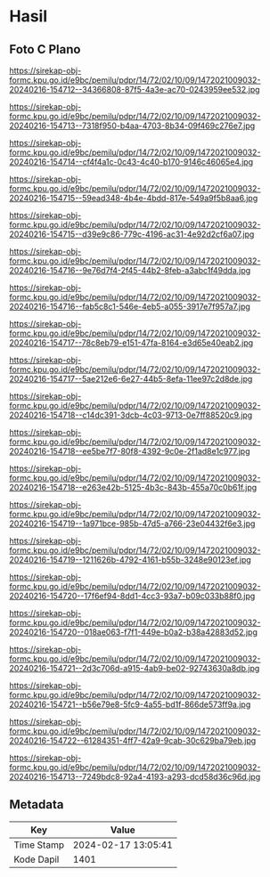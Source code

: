 # Hasil

## Foto C Plano

https://sirekap-obj-formc.kpu.go.id/e9bc/pemilu/pdpr/14/72/02/10/09/1472021009032-20240216-154712--34366808-87f5-4a3e-ac70-0243959ee532.jpg

https://sirekap-obj-formc.kpu.go.id/e9bc/pemilu/pdpr/14/72/02/10/09/1472021009032-20240216-154713--7318f950-b4aa-4703-8b34-09f469c276e7.jpg

https://sirekap-obj-formc.kpu.go.id/e9bc/pemilu/pdpr/14/72/02/10/09/1472021009032-20240216-154714--cf4f4a1c-0c43-4c40-b170-9146c46065e4.jpg

https://sirekap-obj-formc.kpu.go.id/e9bc/pemilu/pdpr/14/72/02/10/09/1472021009032-20240216-154715--59ead348-4b4e-4bdd-817e-549a9f5b8aa6.jpg

https://sirekap-obj-formc.kpu.go.id/e9bc/pemilu/pdpr/14/72/02/10/09/1472021009032-20240216-154715--d39e9c86-779c-4196-ac31-4e92d2cf6a07.jpg

https://sirekap-obj-formc.kpu.go.id/e9bc/pemilu/pdpr/14/72/02/10/09/1472021009032-20240216-154716--9e76d7f4-2f45-44b2-8feb-a3abc1f49dda.jpg

https://sirekap-obj-formc.kpu.go.id/e9bc/pemilu/pdpr/14/72/02/10/09/1472021009032-20240216-154716--fab5c8c1-546e-4eb5-a055-3917e7f957a7.jpg

https://sirekap-obj-formc.kpu.go.id/e9bc/pemilu/pdpr/14/72/02/10/09/1472021009032-20240216-154717--78c8eb79-e151-47fa-8164-e3d65e40eab2.jpg

https://sirekap-obj-formc.kpu.go.id/e9bc/pemilu/pdpr/14/72/02/10/09/1472021009032-20240216-154717--5ae212e6-6e27-44b5-8efa-11ee97c2d8de.jpg

https://sirekap-obj-formc.kpu.go.id/e9bc/pemilu/pdpr/14/72/02/10/09/1472021009032-20240216-154718--c14dc391-3dcb-4c03-9713-0e7ff88520c9.jpg

https://sirekap-obj-formc.kpu.go.id/e9bc/pemilu/pdpr/14/72/02/10/09/1472021009032-20240216-154718--ee5be7f7-80f8-4392-9c0e-2f1ad8e1c977.jpg

https://sirekap-obj-formc.kpu.go.id/e9bc/pemilu/pdpr/14/72/02/10/09/1472021009032-20240216-154718--e263e42b-5125-4b3c-843b-455a70c0b61f.jpg

https://sirekap-obj-formc.kpu.go.id/e9bc/pemilu/pdpr/14/72/02/10/09/1472021009032-20240216-154719--1a971bce-985b-47d5-a766-23e04432f6e3.jpg

https://sirekap-obj-formc.kpu.go.id/e9bc/pemilu/pdpr/14/72/02/10/09/1472021009032-20240216-154719--1211626b-4792-4161-b55b-3248e90123ef.jpg

https://sirekap-obj-formc.kpu.go.id/e9bc/pemilu/pdpr/14/72/02/10/09/1472021009032-20240216-154720--17f6ef94-8dd1-4cc3-93a7-b09c033b88f0.jpg

https://sirekap-obj-formc.kpu.go.id/e9bc/pemilu/pdpr/14/72/02/10/09/1472021009032-20240216-154720--018ae063-f7f1-449e-b0a2-b38a42883d52.jpg

https://sirekap-obj-formc.kpu.go.id/e9bc/pemilu/pdpr/14/72/02/10/09/1472021009032-20240216-154721--2d3c706d-a915-4ab9-be02-92743630a8db.jpg

https://sirekap-obj-formc.kpu.go.id/e9bc/pemilu/pdpr/14/72/02/10/09/1472021009032-20240216-154721--b56e79e8-5fc9-4a55-bd1f-866de573ff9a.jpg

https://sirekap-obj-formc.kpu.go.id/e9bc/pemilu/pdpr/14/72/02/10/09/1472021009032-20240216-154722--61284351-4ff7-42a9-9cab-30c629ba79eb.jpg

https://sirekap-obj-formc.kpu.go.id/e9bc/pemilu/pdpr/14/72/02/10/09/1472021009032-20240216-154713--7249bdc8-92a4-4193-a293-dcd58d36c96d.jpg


## Metadata

| Key        | Value               |
| ---------- | ------------------- |
| Time Stamp | 2024-02-17 13:05:41 |
| Kode Dapil | 1401                |



